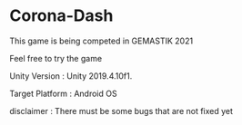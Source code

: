 # Corona-Dash
This game is being competed in GEMASTIK 2021

Feel free to try the game

Unity Version : Unity 2019.4.10f1.

Target Platform : Android OS

disclaimer : There must be some bugs that are not fixed yet
